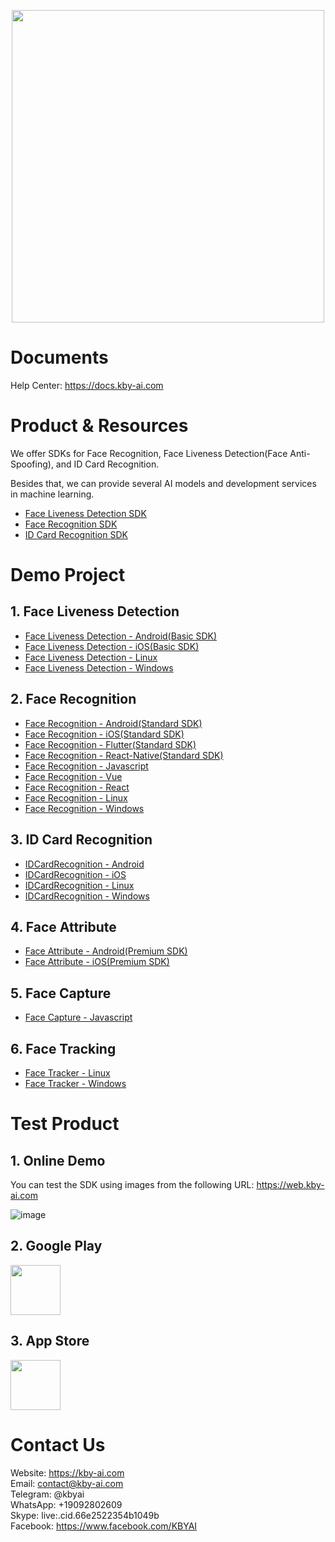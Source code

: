<p align="center">
  <a href="https://play.google.com/store/apps/dev?id=7086930298279250852" target="_blank">
    <img alt="" src="https://github-production-user-asset-6210df.s3.amazonaws.com/125717930/246971879-8ce757c3-90dc-438d-807f-3f3d29ddc064.png" width=500/>
  </a>  
</p>

# Documents
Help Center: https://docs.kby-ai.com

# Product & Resources
We offer SDKs for Face Recognition, Face Liveness Detection(Face Anti-Spoofing), and ID Card Recognition.

Besides that, we can provide several AI models and development services in machine learning.

- [Face Liveness Detection SDK](https://github.com/kby-ai/Face-Liveness-Detection-SDK)
- [Face Recognition SDK](https://github.com/kby-ai/Face-Recognition-SDK)
- [ID Card Recognition SDK](https://github.com/kby-ai/IDCard-Recognition-SDK)

# Demo Project
## 1. Face Liveness Detection
- [Face Liveness Detection - Android(Basic SDK)](https://github.com/kby-ai/FaceLivenessDetection-Android)
- [Face Liveness Detection - iOS(Basic SDK)](https://github.com/kby-ai/FaceLivenessDetection-iOS)
- [Face Liveness Detection - Linux](https://github.com/kby-ai/FaceLivenessDetection-Docker)
- [Face Liveness Detection - Windows](https://github.com/kby-ai/FaceLivenessDetection-Windows)

## 2. Face Recognition
- [Face Recognition - Android(Standard SDK)](https://github.com/kby-ai/FaceRecognition-Android)
- [Face Recognition - iOS(Standard SDK)](https://github.com/kby-ai/FaceRecognition-iOS)
- [Face Recognition - Flutter(Standard SDK)](https://github.com/kby-ai/FaceRecognition-Flutter)
- [Face Recognition - React-Native(Standard SDK)](https://github.com/kby-ai/FaceRecognition-React-Native)
- [Face Recognition - Javascript](https://github.com/kby-ai/FaceRecognition-Javascript)
- [Face Recognition - Vue](https://github.com/kby-ai/FaceRecognition-Vue)
- [Face Recognition - React](https://github.com/kby-ai/FaceRecognition-React)
- [Face Recognition - Linux](https://github.com/kby-ai/FaceRecognition-Docker)
- [Face Recognition - Windows](https://github.com/kby-ai/FaceRecognition-Windows)

## 3. ID Card Recognition
- [IDCardRecognition - Android](https://github.com/kby-ai/IDCardRecognition-Android)
- [IDCardRecognition - iOS](https://github.com/kby-ai/IDCardRecognition-iOS)
- [IDCardRecognition - Linux](https://github.com/kby-ai/IDCardRecognition-Docker)
- [IDCardRecognition - Windows](https://github.com/kby-ai/FaceLivenessDetection-Windows)

## 4. Face Attribute
- [Face Attribute - Android(Premium SDK)](https://github.com/kby-ai/FaceAttribute-Android)
- [Face Attribute - iOS(Premium SDK)](https://github.com/kby-ai/FaceAttribute-iOS)

## 5. Face Capture
- [Face Capture - Javascript](https://github.com/kby-ai/facecapture-web)

## 6. Face Tracking
- [Face Tracker - Linux](https://github.com/kby-ai/Face-Tracker-Linux)
- [Face Tracker - Windows](https://github.com/kby-ai/Face-Tracker-Windows)

# Test Product
## 1. Online Demo
  You can test the SDK using images from the following URL:
  https://web.kby-ai.com

![image](https://github.com/kby-ai/Product/assets/125717930/6f6ad933-bed0-4ff6-81aa-58aba13e6845)

## 2. Google Play

<a href="https://play.google.com/store/apps/dev?id=7086930298279250852" target="_blank">
  <img alt="" src="https://user-images.githubusercontent.com/125717930/230804673-17c99e7d-6a21-4a64-8b9e-a465142da148.png" height=80/>
</a>

## 3. App Store

<a href="https://apps.apple.com/us/developer/hafiz-asif-ali/id1683604200" target="_blank">
  <img alt="" src="https://user-images.githubusercontent.com/125717930/235276083-d20fe057-214d-497c-a431-4569bbeed2fe.png" height=80/>
</a>

# Contact Us
Website: https://kby-ai.com<br/>
Email: contact@kby-ai.com<br/>
Telegram: @kbyai<br/>
WhatsApp: +19092802609<br/>
Skype: live:.cid.66e2522354b1049b<br/>
Facebook: https://www.facebook.com/KBYAI
